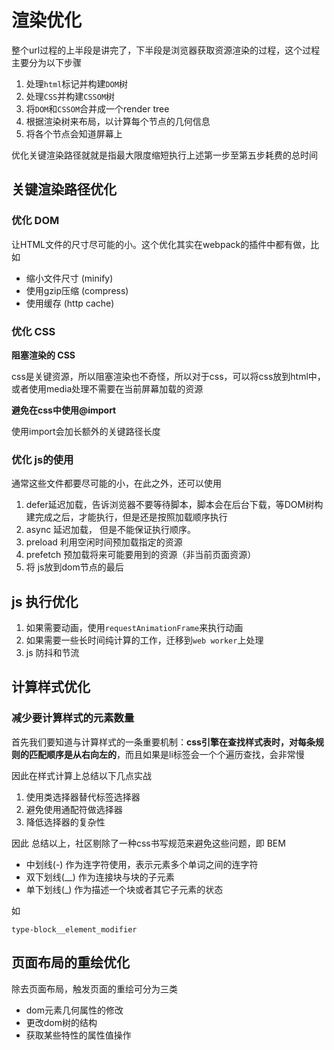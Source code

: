 # 渲染优化

整个url过程的上半段是讲完了，下半段是浏览器获取资源渲染的过程，这个过程主要分为以下步骤

1. 处理`html`标记并构建`DOM`树
2. 处理`CSS`并构建`CSSOM`树
3. 将`DOM`和`CSSOM`合并成一个render tree
4. 根据渲染树来布局，以计算每个节点的几何信息
5. 将各个节点会知道屏幕上

优化关键渲染路径就就是指最大限度缩短执行上述第一步至第五步耗费的总时间

## 关键渲染路径优化

### 优化 DOM

让HTML文件的尺寸尽可能的小。这个优化其实在webpack的插件中都有做，比如

- 缩小文件尺寸 (minify)
- 使用gzip压缩 (compress)
- 使用缓存 (http cache)

### 优化 CSS

**阻塞渲染的 CSS**

css是关键资源，所以阻塞渲染也不奇怪，所以对于css，可以将css放到html中，或者使用media处理不需要在当前屏幕加载的资源

**避免在css中使用@import**

使用import会加长额外的关键路径长度

### 优化 js的使用

通常这些文件都要尽可能的小，在此之外，还可以使用

1. defer延迟加载，告诉浏览器不要等待脚本，脚本会在后台下载，等DOM树构建完成之后，才能执行，但是还是按照加载顺序执行
2. async 延迟加载， 但是不能保证执行顺序。
3. preload 利用空闲时间预加载指定的资源
4. prefetch 预加载将来可能要用到的资源（非当前页面资源）
5. 将 js放到dom节点的最后


## js 执行优化

1. 如果需要动画，使用`requestAnimationFrame`来执行动画
2. 如果需要一些长时间纯计算的工作，迁移到`web worker`上处理
3. js 防抖和节流


## 计算样式优化

### 减少要计算样式的元素数量

首先我们要知道与计算样式的一条重要机制：**css引擎在查找样式表时，对每条规则的匹配顺序是从右向左的**，而且如果是li标签会一个个遍历查找，会非常慢

因此在样式计算上总结以下几点实战

1. 使用类选择器替代标签选择器
2. 避免使用通配符做选择器
3. 降低选择器的复杂性


因此 总结以上，社区剔除了一种css书写规范来避免这些问题，即 BEM

- 中划线(-) 作为连字符使用，表示元素多个单词之间的连字符
- 双下划线(__) 作为连接块与块的子元素
- 单下划线(_) 作为描述一个块或者其它子元素的状态

如
```
type-block__element_modifier
```

## 页面布局的重绘优化

除去页面布局，触发页面的重绘可分为三类

- dom元素几何属性的修改
- 更改dom树的结构
- 获取某些特性的属性值操作



